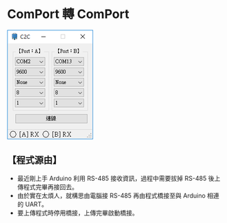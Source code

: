 ComPort 轉 ComPort
==================

![ComPort_Bridge](ComPort_Bridge.png)

【程式源由】
----------
* 最近剛上手 Arduino 利用 RS-485 接收資訊，過程中需要拔掉 RS-485 後上傳程式完畢再接回去。
* 由於實在太煩人，就構思由電腦接 RS-485 再由程式橋接至與 Arduino 相連的 UART。
* 要上傳程式時停用橋接，上傳完畢啟動橋接。
